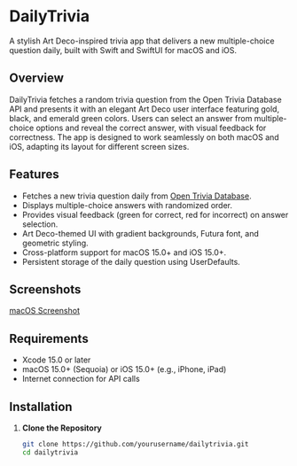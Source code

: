 # DailyTrivia

A stylish Art Deco-inspired trivia app that delivers a new multiple-choice question daily, built with Swift and SwiftUI for macOS and iOS.

## Overview

DailyTrivia fetches a random trivia question from the Open Trivia Database API and presents it with an elegant Art Deco user interface featuring gold, black, and emerald green colors. Users can select an answer from multiple-choice options and reveal the correct answer, with visual feedback for correctness. The app is designed to work seamlessly on both macOS and iOS, adapting its layout for different screen sizes.

## Features
- Fetches a new trivia question daily from [Open Trivia Database](https://opentdb.com).
- Displays multiple-choice answers with randomized order.
- Provides visual feedback (green for correct, red for incorrect) on answer selection.
- Art Deco-themed UI with gradient backgrounds, Futura font, and geometric styling.
- Cross-platform support for macOS 15.0+ and iOS 15.0+.
- Persistent storage of the daily question using UserDefaults.

## Screenshots
[macOS Screenshot](./screenshots/macos_dailytrivia.png)

## Requirements
- Xcode 15.0 or later
- macOS 15.0+ (Sequoia) or iOS 15.0+ (e.g., iPhone, iPad)
- Internet connection for API calls

## Installation

1. **Clone the Repository**
   ```bash
   git clone https://github.com/yourusername/dailytrivia.git
   cd dailytrivia
